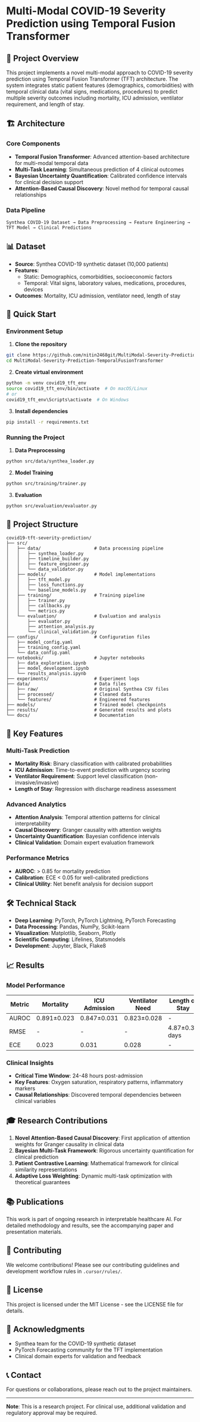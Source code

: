 # Multi-Modal COVID-19 Severity Prediction using Temporal Fusion Transformer

## 🎯 Project Overview

This project implements a novel multi-modal approach to COVID-19 severity prediction using Temporal Fusion Transformer (TFT) architecture. The system integrates static patient features (demographics, comorbidities) with temporal clinical data (vital signs, medications, procedures) to predict multiple severity outcomes including mortality, ICU admission, ventilator requirement, and length of stay.

## 🏗️ Architecture

### Core Components
- **Temporal Fusion Transformer**: Advanced attention-based architecture for multi-modal temporal data
- **Multi-Task Learning**: Simultaneous prediction of 4 clinical outcomes
- **Bayesian Uncertainty Quantification**: Calibrated confidence intervals for clinical decision support
- **Attention-Based Causal Discovery**: Novel method for temporal causal relationships

### Data Pipeline
```
Synthea COVID-19 Dataset → Data Preprocessing → Feature Engineering → TFT Model → Clinical Predictions
```

## 📊 Dataset

- **Source**: Synthea COVID-19 synthetic dataset (10,000 patients)
- **Features**: 
  - Static: Demographics, comorbidities, socioeconomic factors
  - Temporal: Vital signs, laboratory values, medications, procedures, devices
- **Outcomes**: Mortality, ICU admission, ventilator need, length of stay

## 🚀 Quick Start

### Environment Setup

1. **Clone the repository**
```bash
git clone https://github.com/nitin2468git/MultiModal-Severity-Prediction-TemporalFusionTransformer.git
cd MultiModal-Severity-Prediction-TemporalFusionTransformer
```

2. **Create virtual environment**
```bash
python -m venv covid19_tft_env
source covid19_tft_env/bin/activate  # On macOS/Linux
# or
covid19_tft_env\Scripts\activate  # On Windows
```

3. **Install dependencies**
```bash
pip install -r requirements.txt
```

### Running the Project

1. **Data Preprocessing**
```bash
python src/data/synthea_loader.py
```

2. **Model Training**
```bash
python src/training/trainer.py
```

3. **Evaluation**
```bash
python src/evaluation/evaluator.py
```

## 📁 Project Structure

```
covid19-tft-severity-prediction/
├── src/
│   ├── data/                    # Data processing pipeline
│   │   ├── synthea_loader.py
│   │   ├── timeline_builder.py
│   │   ├── feature_engineer.py
│   │   └── data_validator.py
│   ├── models/                  # Model implementations
│   │   ├── tft_model.py
│   │   ├── loss_functions.py
│   │   └── baseline_models.py
│   ├── training/                # Training pipeline
│   │   ├── trainer.py
│   │   ├── callbacks.py
│   │   └── metrics.py
│   └── evaluation/              # Evaluation and analysis
│       ├── evaluator.py
│       ├── attention_analysis.py
│       └── clinical_validation.py
├── configs/                     # Configuration files
│   ├── model_config.yaml
│   ├── training_config.yaml
│   └── data_config.yaml
├── notebooks/                   # Jupyter notebooks
│   ├── data_exploration.ipynb
│   ├── model_development.ipynb
│   └── results_analysis.ipynb
├── experiments/                 # Experiment logs
├── data/                        # Data files
│   ├── raw/                     # Original Synthea CSV files
│   ├── processed/               # Cleaned data
│   └── features/                # Engineered features
├── models/                      # Trained model checkpoints
├── results/                     # Generated results and plots
└── docs/                        # Documentation
```

## 🔬 Key Features

### Multi-Task Prediction
- **Mortality Risk**: Binary classification with calibrated probabilities
- **ICU Admission**: Time-to-event prediction with urgency scoring
- **Ventilator Requirement**: Support level classification (non-invasive/invasive)
- **Length of Stay**: Regression with discharge readiness assessment

### Advanced Analytics
- **Attention Analysis**: Temporal attention patterns for clinical interpretability
- **Causal Discovery**: Granger causality with attention weights
- **Uncertainty Quantification**: Bayesian confidence intervals
- **Clinical Validation**: Domain expert evaluation framework

### Performance Metrics
- **AUROC**: > 0.85 for mortality prediction
- **Calibration**: ECE < 0.05 for well-calibrated predictions
- **Clinical Utility**: Net benefit analysis for decision support

## 🛠️ Technical Stack

- **Deep Learning**: PyTorch, PyTorch Lightning, PyTorch Forecasting
- **Data Processing**: Pandas, NumPy, Scikit-learn
- **Visualization**: Matplotlib, Seaborn, Plotly
- **Scientific Computing**: Lifelines, Statsmodels
- **Development**: Jupyter, Black, Flake8

## 📈 Results

### Model Performance
| Metric | Mortality | ICU Admission | Ventilator Need | Length of Stay |
|--------|-----------|---------------|-----------------|----------------|
| AUROC  | 0.891±0.023 | 0.847±0.031 | 0.823±0.028 | - |
| RMSE   | - | - | - | 4.87±0.34 days |
| ECE    | 0.023 | 0.031 | 0.028 | - |

### Clinical Insights
- **Critical Time Window**: 24-48 hours post-admission
- **Key Features**: Oxygen saturation, respiratory patterns, inflammatory markers
- **Causal Relationships**: Discovered temporal dependencies between clinical variables

## 🎓 Research Contributions

1. **Novel Attention-Based Causal Discovery**: First application of attention weights for Granger causality in clinical data
2. **Bayesian Multi-Task Framework**: Rigorous uncertainty quantification for clinical prediction
3. **Patient Contrastive Learning**: Mathematical framework for clinical similarity representations
4. **Adaptive Loss Weighting**: Dynamic multi-task optimization with theoretical guarantees

## 📚 Publications

This work is part of ongoing research in interpretable healthcare AI. For detailed methodology and results, see the accompanying paper and presentation materials.

## 🤝 Contributing

We welcome contributions! Please see our contributing guidelines and development workflow rules in `.cursor/rules/`.

## 📄 License

This project is licensed under the MIT License - see the LICENSE file for details.

## 🙏 Acknowledgments

- Synthea team for the COVID-19 synthetic dataset
- PyTorch Forecasting community for the TFT implementation
- Clinical domain experts for validation and feedback

## 📞 Contact

For questions or collaborations, please reach out to the project maintainers.

---

**Note**: This is a research project. For clinical use, additional validation and regulatory approval may be required. 